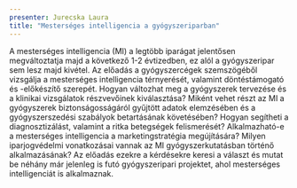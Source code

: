 ```yaml
---
presenter: Jurecska Laura
title: "Mesterséges intelligencia a gyógyszeriparban"
---
```


A mesterséges intelligencia (MI) a legtöbb iparágat jelentősen megváltoztatja majd a következő 1-2 évtizedben, ez alól a gyógyszeripar sem lesz majd kivétel. Az előadás a gyógyszercégek szemszögéből vizsgálja a mesterséges intelligencia térnyerését, valamint döntéstámogató és -előkészítő szerepét. Hogyan változhat meg a gyógyszerek tervezése és a klinikai vizsgálatok részvevőinek kiválasztása? Miként vehet részt az MI a gyógyszerek biztonságosságáról gyűjtött adatok elemzésében és a gyógyszerszedési szabályok betartásának követésében? Hogyan segítheti a diagnosztizálást, valamint a ritka betegségek felismerését? Alkalmazható-e a mesterséges intelligencia a marketingstratégia megújítására? Milyen iparjogvédelmi vonatkozásai vannak az MI gyógyszerkutatásban történő alkalmazásának? Az előadás ezekre a kérdésekre keresi a választ és mutat be néhány már jelenleg is futó gyógyszeripari projektet, ahol mesterséges intelligenciát is alkalmaznak.
